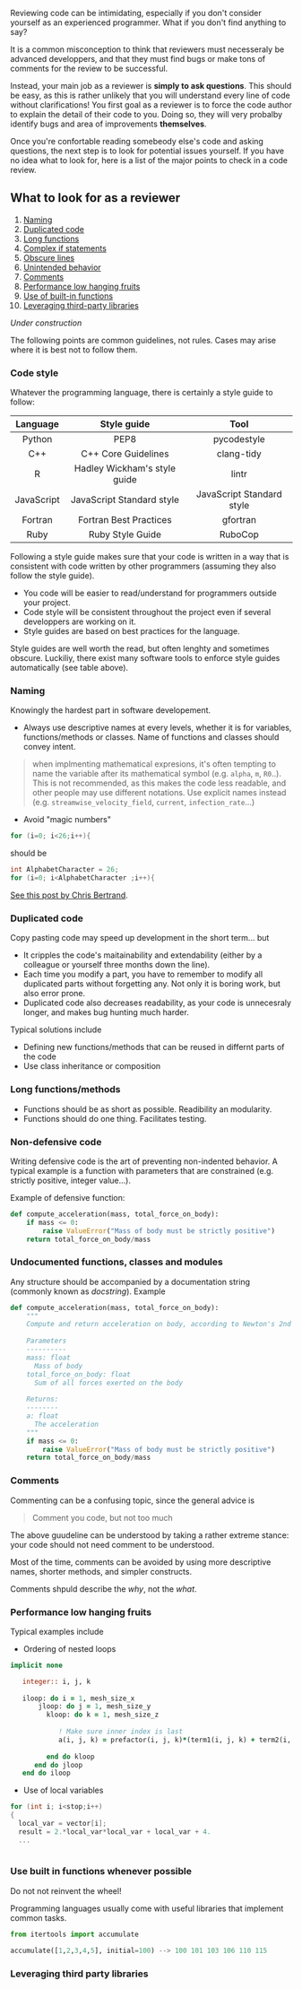 Reviewing code can be intimidating, especially if you don't consider yourself as an experienced programmer.
What if you don't find anything to say?

It is a common misconception to think that reviewers must necesseraly be advanced developpers, and that they must find bugs or make tons of comments for the review to be successful.

Instead, your main job as a reviewer is **simply to ask questions**. This should be easy, as this is rather unlikely that you will understand every line of code without clarifications!
You first goal as a reviewer is to force the code author to explain the detail of their code to you. Doing so, they will very probalby identify bugs and area of improvements **themselves**.

Once you're confortable reading somebeody else's code and asking questions, the next step is to look for potential issues yourself.
If you have no idea what to look for, here is a list of the major points to check in a code review.

## What to look for as a reviewer

1. [Naming](#naming)
2. [Duplicated code](#duplicated)
3. [Long functions](#long)
4. [Complex if statements](#complexity)
5. [Obscure lines](#opaque)
4. [Unintended behavior](#unintended)
5. [Comments](#comments)
6. [Performance low hanging fruits](#performance)
7. [Use of built-in functions](#builtin)
8. [Leveraging third-party libraries](#third-party)

*Under construction*

The following points are common guidelines, not rules. Cases may arise where it is best not to follow them.

### Code style

Whatever the programming language, there is certainly a style guide to follow:

| Language   | Style guide                  | Tool                      |
|:----------:|:----------------------------:|:-------------------------:|
| Python     | PEP8                         | pycodestyle               |
| C++        | C++ Core Guidelines          | clang-tidy                |
| R          | Hadley Wickham's style guide | lintr                     |
| JavaScript | JavaScript Standard style    | JavaScript Standard style |
| Fortran    | Fortran Best Practices       | gfortran                  |
| Ruby       | Ruby Style Guide             | RuboCop                   |

Following a style guide makes sure that your code is written in a way that is consistent with code written
by other programmers (assuming they also follow the style guide).

- You code will be easier to read/understand for programmers outside your project.
- Code style will be consistent throughout the project even if several developpers are working on it.
- Style guides are based on best practices for the language.

Style guides are well worth the read, but often lenghty and sometimes obscure. Luckiliy, there exist many
software tools to enforce style guides automatically (see table above).

<a id="naming"></a>

### Naming
Knowingly the hardest part in software developement.

- Always use descriptive names at every levels, whether it is for variables, functions/methods or classes. Name of functions and classes should convey intent.

> when implmenting mathematical expresions, it's often tempting to name the variable after its mathematical symbol (e.g. `alpha`, `m`, `R0`..).
> This is not recommended, as this makes the code less readable, and other people may use different notations. Use explicit names instead
> (e.g. `streamwise_velocity_field`, `current`, `infection_rate`...)

- Avoid "magic numbers"
```C
for (i=0; i<26;i++){
```
should be
```C
int AlphabetCharacter = 26;
for (i=0; i<AlphabetCharacter ;i++){
```
[See this post by Chris Bertrand](https://dev.to/designpuddle/code-review-checklist-14ke).

<a id="duplicated"></a>

### Duplicated code
Copy pasting code may speed up development in the short term... but 
- It cripples the code's maitainability and extendability (either by a colleague or yourself three months down the line).
- Each time you modify a part, you have to remember to modify all duplicated parts without forgetting any. Not only it is boring work, but also error prone.
- Duplicated code also decreases readability, as your code is unnecesraly longer, and makes bug hunting much harder.

Typical solutions include
- Defining new functions/methods that can be reused in differnt parts of the code
- Use class inheritance or composition

### Long functions/methods
- Functions should be as short as possible.
  Readibility an modularity.
- Functions should do one thing.
  Facilitates testing.

### Non-defensive code
Writing defensive code is the art of preventing non-indented behavior.
A typical example is a function with parameters that are constrained (e.g. strictly positive, integer value...).

Example of defensive function:
```python
def compute_acceleration(mass, total_force_on_body):
	if mass <= 0:
		raise ValueError("Mass of body must be strictly positive")
	return total_force_on_body/mass

```

<a id="documented"></a>

### Undocumented functions, classes and modules

Any structure should be accompanied by a documentation string (commonly known as *docstring*).
Example
```python
def compute_acceleration(mass, total_force_on_body):
    """
	Compute and return acceleration on body, according to Newton's 2nd law
	
	Parameters
	----------
	mass: float
	  Mass of body
	total_force_on_body: float
	  Sum of all forces exerted on the body
	  
	Returns:
	--------
	a: float
      The acceleration
	"""
	if mass <= 0:
		raise ValueError("Mass of body must be strictly positive")
	return total_force_on_body/mass

```

<a id="comments"></a>

### Comments
Commenting can be a confusing topic, since the general advice is
> Comment you code, but not too much

The above guudeline can be understood by taking a rather extreme stance: your code should not need comment
to be understood.

Most of the time, comments can be avoided by using more descriptive names, shorter methods, and simpler
constructs.

Comments shpuld describe the *why*, not the *what*.


<a id="performance"></a>

### Performance low hanging fruits
Typical examples include

- Ordering of nested loops

```fortran
implicit none

   integer:: i, j, k
   
   iloop: do i = 1, mesh_size_x
	   jloop: do j = 1, mesh_size_y
         kloop: do k = 1, mesh_size_z
         
	        ! Make sure inner index is last
            a(i, j, k) = prefactor(i, j, k)*(term1(i, j, k) + term2(i, j, k))
            
         end do kloop       
      end do jloop
   end do iloop
```

- Use of local variables
```C++
for (int i; i<stop;i++)
{
  local_var = vector[i];
  result = 2.*local_var*local_var + local_var + 4.
  ...
  
```

<a id="builtin"></a>
### Use built in functions whenever possible
Do not not reinvent the wheel!

Programming languages usually come with useful libraries that implement common tasks.
```python
from itertools import accumulate

accumulate([1,2,3,4,5], initial=100) --> 100 101 103 106 110 115
```

<a id="third-party"></a>
### Leveraging third party libraries




